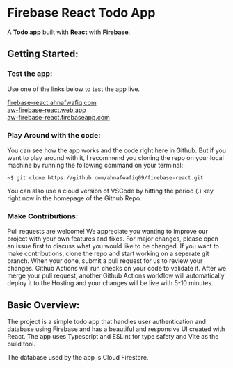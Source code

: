 # **Firebase React Todo App**

A **Todo app** built with **React** with **Firebase**.

## Getting Started:

### **Test the app:**

Use one of the links below to test the app live.

[firebase-react.ahnafwafiq.com](https://firebase-react.ahnafwafiq.com/)\
[aw-firebase-react.web.app](https://aw-firebase-app.web.app/)\
[aw-firebase-react.firebaseapp.com](https://aw-firebase-react.firebaseapp.com/)

### **Play Around with the code:**

You can see how the app works and the code right here in Github. But if you want to play around with it, I recommend you cloning the repo on your local machine by running the following command on your terminal:

```
~$ git clone https://github.com/ahnafwafiq09/firebase-react.git
```

You can also use a cloud version of VSCode by hitting the period (.) key right now in the homepage of the Github Repo.

### **Make Contributions:**

Pull requests are welcome! We appreciate you wanting to improve our project with your own features and fixes. For major changes, please open an issue first to discuss what you would like to be changed. If you want to make contributions, clone the repo and start working on a seperate git branch. When your done, submit a pull request for us to review your changes. Github Actions will run checks on your code to validate it. After we merge your pull request, another Github Actions workflow will automatically deploy it to the Hosting and your changes will be live with 5-10 minutes.

## Basic Overview:

The project is a simple todo app that handles user authentication and database using Firebase and has a beautiful and responsive UI created with React.
The app uses Typescript and ESLint for type safety and Vite as the build tool.

The database used by the app is Cloud Firestore.
